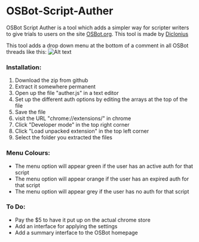 # OSBot-Script-Auther
OSBot Script Auther is a tool which adds a simpler way for scripter writers to give trials to users on the site [OSBot.org](https://OSBot.org).
This tool is made by [Diclonius](https://osbot.org/forum/profile/655-diclonius/)

This tool adds a drop down menu at the bottom of a comment in all OSBot threads like this:
![Alt text](http://i.imgur.com/39JzCEk.png "Optional title")

### Installation:
1. Download the zip from github
2. Extract it somewhere permanent
3. Open up the file "auther.js" in a text editor
4. Set up the different auth options by editing the arrays at the top of the file
5. Save the file
6. visit the URL "chrome://extensions/" in chrome
7. Click "Developer mode" in the top right corner
8. Click "Load unpacked extension" in the top left corner
9. Select the folder you extracted the files
 
### Menu Colours:
* The menu option will appear green if the user has an active auth for that script
* The menu option will appear orange if the user has an expired auth for that script
* The menu option will appear grey if the user has no auth for that script

### To Do:
* Pay the $5 to have it put up on the actual chrome store
* Add an interface for applying the settings
* Add a summary interface to the OSBot homepage
